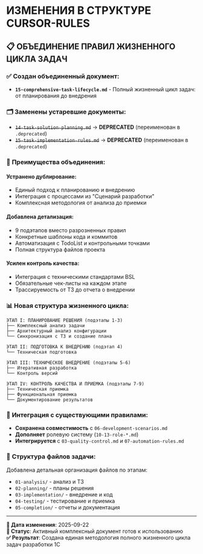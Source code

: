 # ИЗМЕНЕНИЯ В СТРУКТУРЕ CURSOR-RULES

## 📋 ОБЪЕДИНЕНИЕ ПРАВИЛ ЖИЗНЕННОГО ЦИКЛА ЗАДАЧ

### ✅ **Создан объединенный документ**:
- **`15-comprehensive-task-lifecycle.md`** - Полный жизненный цикл задач: от планирования до внедрения

### 🗂️ **Заменены устаревшие документы**:
- ~~`14-task-solution-planning.md`~~ → **DEPRECATED** (переименован в `.deprecated`)
- ~~`15-task-implementation-rules.md`~~ → **DEPRECATED** (переименован в `.deprecated`)

### 🎯 **Преимущества объединения**:

#### **Устранено дублирование**:
- Единый подход к планированию и внедрению
- Интеграция с процессами из "Сценарий разработки"
- Комплексная методология от анализа до приемки

#### **Добавлена детализация**:
- 9 подэтапов вместо разрозненных правил
- Конкретные шаблоны кода и коммитов
- Автоматизация с TodoList и контрольными точками
- Полная структура файлов проекта

#### **Усилен контроль качества**:
- Интеграция с техническими стандартами BSL
- Обязательные чек-листы на каждом этапе
- Трассируемость от ТЗ до отчета о внедрении

### 📊 **Новая структура жизненного цикла**:

```
ЭТАП I: ПЛАНИРОВАНИЕ РЕШЕНИЯ (подэтапы 1-3)
├── Комплексный анализ задачи
├── Архитектурный анализ конфигурации  
└── Синхронизация с ТЗ и создание плана

ЭТАП II: ПОДГОТОВКА К ВНЕДРЕНИЮ (подэтап 4)
└── Техническая подготовка

ЭТАП III: ТЕХНИЧЕСКОЕ ВНЕДРЕНИЕ (подэтапы 5-6)
├── Итеративная разработка
└── Контроль версий

ЭТАП IV: КОНТРОЛЬ КАЧЕСТВА И ПРИЕМКА (подэтапы 7-9)
├── Техническая приемка
├── Функциональная приемка
└── Документирование результатов
```

### 🔗 **Интеграция с существующими правилами**:
- **Сохранена совместимость** с `06-development-scenarios.md`
- **Дополняет** ролевую систему (`10-13-role-*.md`)
- **Интегрируется** с `03-quality-control.md` и `07-automation-rules.md`

### 📁 **Структура файлов задачи**:
Добавлена детальная организация файлов по этапам:
- `01-analysis/` - анализ и ТЗ
- `02-planning/` - планы решения
- `03-implementation/` - внедрение и код
- `04-testing/` - тестирование и приемка  
- `05-completion/` - отчеты и документация

---

**📅 Дата изменения**: 2025-09-22  
**🎯 Статус**: Активный комплексный документ готов к использованию  
**✅ Результат**: Создана единая методология полного жизненного цикла задач разработки 1С